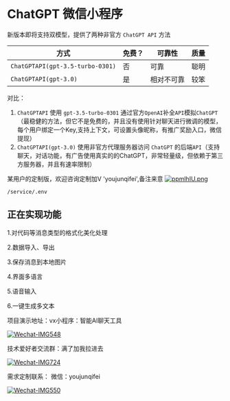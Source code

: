 # ChatGPT 微信小程序

新版本即将支持双模型，提供了两种非官方 `ChatGPT API` 方法

| 方式                               | 免费？ | 可靠性     | 质量 |
|----------------------------------| ------ | ---------- |----|
| `ChatGPTAPI(gpt-3.5-turbo-0301)` | 否     | 可靠       | 聪明 |
| `ChatGPTAPI(gpt-3.0)`            | 是     | 相对不可靠 | 较笨 |

对比：
1. `ChatGPTAPI` 使用 `gpt-3.5-turbo-0301` 通过官方`OpenAI`补全`API`模拟`ChatGPT`（最稳健的方法，但它不是免费的，并且没有使用针对聊天进行微调的模型，每个用户绑定一个Key,支持上下文，可设置头像昵称，有推广奖励入口，微信提现）
2. `ChatGPTAPI(gpt-3.0)` 使用非官方代理服务器访问 `ChatGPT` 的后端`API`（支持聊天，对话功能，有广告使用真实的的ChatGPT，非常轻量级，但依赖于第三方服务器，并且有速率限制）

某用户的定制版，欢迎咨询定制加V 'youjunqifei',备注来意
<a href="https://imgse.com/i/ppmlhIU"><img src="https://s1.ax1x.com/2023/03/08/ppmlhIU.png" alt="ppmlhIU.png" border="0" /></a>



```
/service/.env
```

## 正在实现功能

1.对代码等消息类型的格式化美化处理

2.数据导入、导出

3.保存消息到本地图片

4.界面多语言

5.语音输入

6.一键生成多文本

项目演示地址：vx小程序：智能AI聊天工具

<a href='https://postimg.cc/Z9mhW6VT' target='_blank'><img src='https://i.postimg.cc/Z9mhW6VT/Wechat-IMG548.jpg' border='0' alt='Wechat-IMG548'/></a>

技术爱好者交流群：满了加我拉进去

<a href='https://postimg.cc/nCskD5Pk' target='_blank'><img src='https://i.postimg.cc/nCskD5Pk/Wechat-IMG724.jpg' border='0' alt='Wechat-IMG724'/></a>


需求定制联系： 微信：youjunqifei

<a href='https://postimg.cc/6TPVtcpG' target='_blank'><img src='https://i.postimg.cc/6TPVtcpG/Wechat-IMG550.jpg' border='0' alt='Wechat-IMG550'/></a>







